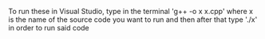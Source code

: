To run these in Visual Studio, type in the terminal 'g++ -o x x.cpp' where x is the name of the source code you want to run and then after that type './x' in order to run said code
